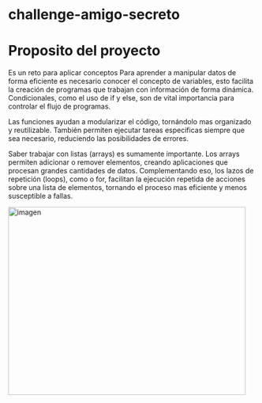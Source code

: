 # challenge-amigo-secreto
<h1>Proposito del proyecto</h1>
<p>Es un reto para aplicar conceptos Para aprender a manipular datos de forma eficiente es necesario conocer el concepto de variables, esto facilita la creación de programas que trabajan con información de forma dinámica. Condicionales, como el uso de if y else, son de vital importancia para controlar el flujo de programas.</p>

<p>Las funciones ayudan a modularizar el código, tornándolo mas organizado y reutilizable. También permiten ejecutar tareas específicas siempre que sea necesario, reduciendo las posibilidades de errores.</p>

<p>Saber trabajar con listas (arrays) es sumamente importante. Los arrays permiten adicionar o remover elementos, creando aplicaciones que procesan grandes cantidades de datos. Complementando eso, los lazos de repetición (loops), como o for, facilitan la ejecución repetida de acciones sobre una lista de elementos, tornando el proceso mas eficiente y menos susceptible a fallas.</p>
<img width="481" height="380" alt="imagen" src="https://github.com/user-attachments/assets/8800b9f7-d3cf-47af-be3d-590b8142acd4" />

